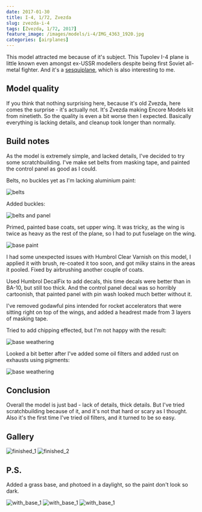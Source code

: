 ```yaml
---
date: 2017-01-30
title: I-4, 1/72, Zvezda
slug: zvezda-i-4
tags: [Zvezda, 1/72, 2017]
feature_image: /images/models/i-4/IMG_4363_1920.jpg
categories: [airplanes]
---
```


This model attracted me because of it's subject. This Tupolev I-4 plane is little known even amongst ex-USSR modellers despite being first Soviet all-metal fighter.
And it's a [sesquiplane](https://en.wikipedia.org/wiki/Sesquiplane), which is also interesting to me.

## Model quality

If you think that nothing surprising here, because it's old Zvezda, here comes the surprise - it's actually not.
It's Zvezda making Encore Models kit from ninetieth. So the quality is even a bit worse then I expected.
Basically everything is lacking details, and cleanup took longer than normally.

## Build notes
As the model is extremely simple, and lacked details, I've decided to try some scratchbuilding.
I've make set belts from masking tape, and painted the control panel as good as I could.

Belts, no buckles yet as I'm lacking aluminium paint:

![belts](/images/models/i-4/belts_1920.jpg)

Added buckles:

![belts and panel](/images/models/i-4/belts-panel_1920.jpg)

Primed, painted base coats, set upper wing. It was tricky, as the wing is twice as heavy as the rest of the plane, so I had to put fuselage on the wing.

![base paint](/images/models/i-4/base-paint_1920.jpg)

I had some unexpected issues with Humbrol Clear Varnish on this model, I applied it with brush, re-coated it too soon, and got milky stains in the areas it pooled. Fixed by airbrushing another couple of coats.

Used Humbrol DecalFix to add decals, this time decals were better than in BA-10, but still too thick.
And the control panel decal was so horribly cartoonish, that painted panel with pin wash looked much better without it.

I've removed godawful pins intended for rocket accelerators that were sitting right on top of the wings,
and added a headrest made from 3 layers of masking tape.

Tried to add chipping effected, but I'm not happy with the result:

![base weathering](/images/models/i-4/base-weathering_1920.jpg)

Looked a bit better after I've added some oil filters and added rust on exhausts using pigments:

![base weathering](/images/models/i-4/base-oil_1920.jpg)

## Conclusion

Overall the model is just bad - lack of details, thick details. But I've tried scratchbuilding because of it,
and it's not that hard or scary as I thought. Also it's the first time I've tried oil filters, and it turned to be so easy.

## Gallery

![finished_1](/images/models/i-4/finished_1_1920.jpg)
![finished_2](/images/models/i-4/finished_2_1920.jpg)


## P.S.

Added a grass base, and photoed in a daylight, so the paint don't look so dark.

![with_base_1](/images/models/i-4/IMG_4363_1920.jpg)
![with_base_1](/images/models/i-4/IMG_4364_1920.jpg)
![with_base_1](/images/models/i-4/IMG_4365_1920.jpg)

